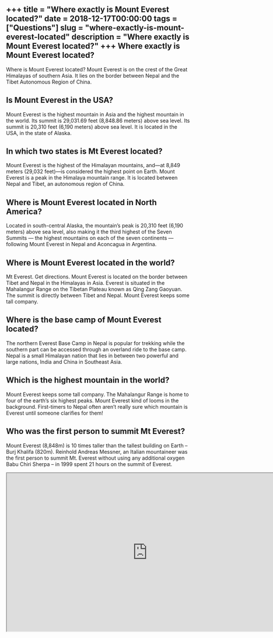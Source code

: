 +++
title = "Where exactly is Mount Everest located?"
date = 2018-12-17T00:00:00
tags = ["Questions"]
slug = "where-exactly-is-mount-everest-located"
description = "Where exactly is Mount Everest located?"
+++
Where exactly is Mount Everest located?
---------------------------------------

Where is Mount Everest located? Mount Everest is on the crest of the Great Himalayas of southern Asia. It lies on the border between Nepal and the Tibet Autonomous Region of China.

Is Mount Everest in the USA?
----------------------------

Mount Everest is the highest mountain in Asia and the highest mountain in the world. Its summit is 29,031.69 feet (8,848.86 meters) above sea level. Its summit is 20,310 feet (6,190 meters) above sea level. It is located in the USA, in the state of Alaska.

In which two states is Mt Everest located?
------------------------------------------

Mount Everest is the highest of the Himalayan mountains, and—at 8,849 meters (29,032 feet)—is considered the highest point on Earth. Mount Everest is a peak in the Himalaya mountain range. It is located between Nepal and Tibet, an autonomous region of China.

Where is Mount Everest located in North America?
------------------------------------------------

Located in south-central Alaska, the mountain’s peak is 20,310 feet (6,190 meters) above sea level, also making it the third highest of the Seven Summits — the highest mountains on each of the seven continents — following Mount Everest in Nepal and Aconcagua in Argentina.

Where is Mount Everest located in the world?
--------------------------------------------

Mt Everest. Get directions. Mount Everest is located on the border between Tibet and Nepal in the Himalayas in Asia. Everest is situated in the Mahalangur Range on the Tibetan Plateau known as Qing Zang Gaoyuan. The summit is directly between Tibet and Nepal. Mount Everest keeps some tall company.

Where is the base camp of Mount Everest located?
------------------------------------------------

The northern Everest Base Camp in Nepal is popular for trekking while the southern part can be accessed through an overland ride to the base camp. Nepal is a small Himalayan nation that lies in between two powerful and large nations, India and China in Southeast Asia.

Which is the highest mountain in the world?
-------------------------------------------

Mount Everest keeps some tall company. The Mahalangur Range is home to four of the earth’s six highest peaks. Mount Everest kind of looms in the background. First-timers to Nepal often aren’t really sure which mountain is Everest until someone clarifies for them!

Who was the first person to summit Mt Everest?
----------------------------------------------

Mount Everest (8,848m) is 10 times taller than the tallest building on Earth – Burj Khalifa (820m). Reinhold Andreas Messner, an Italian mountaineer was the first person to summit Mt. Everest without using any additional oxygen Babu Chiri Sherpa – in 1999 spent 21 hours on the summit of Everest.

<iframe allow="accelerometer; autoplay; clipboard-write; encrypted-media; gyroscope; picture-in-picture" allowfullscreen="" class="__youtube_prefs__  epyt-is-override  no-lazyload" data-no-lazy="1" data-origheight="433" data-origwidth="770" data-skipgform_ajax_framebjll="" height="433" id="_ytid_54815" loading="lazy" src="https://www.youtube.com/embed/aFkC7Cd9-IE?enablejsapi=1&autoplay=0&cc_load_policy=0&cc_lang_pref=&iv_load_policy=1&loop=0&modestbranding=0&rel=1&fs=1&playsinline=0&autohide=2&theme=dark&color=red&controls=1&" title="YouTube player" width="770"></iframe>